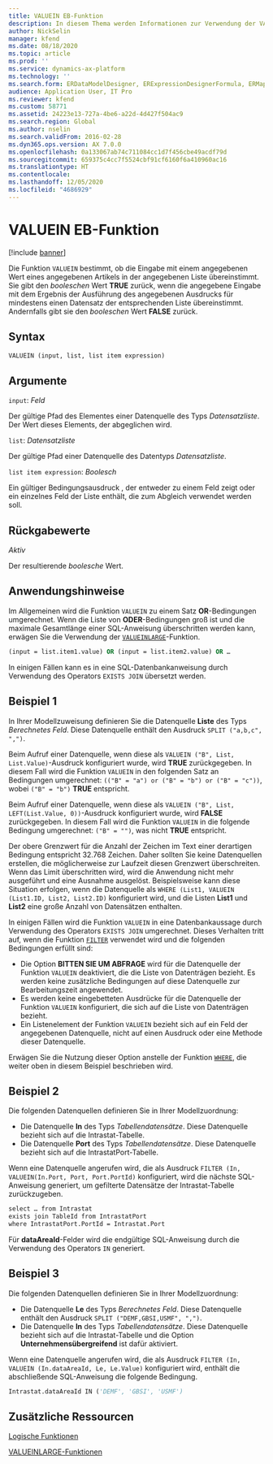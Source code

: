 ```yaml
---
title: VALUEIN EB-Funktion
description: In diesem Thema werden Informationen zur Verwendung der VALUEIN-Funktion bei der elektronischen Berichterstellung (EB) bereitgestellt.
author: NickSelin
manager: kfend
ms.date: 08/18/2020
ms.topic: article
ms.prod: ''
ms.service: dynamics-ax-platform
ms.technology: ''
ms.search.form: ERDataModelDesigner, ERExpressionDesignerFormula, ERMappedFormatDesigner, ERModelMappingDesigner
audience: Application User, IT Pro
ms.reviewer: kfend
ms.custom: 58771
ms.assetid: 24223e13-727a-4be6-a22d-4d427f504ac9
ms.search.region: Global
ms.author: nselin
ms.search.validFrom: 2016-02-28
ms.dyn365.ops.version: AX 7.0.0
ms.openlocfilehash: 0a133067ab74c711084cc1d7f456cbe49acdf79d
ms.sourcegitcommit: 659375c4cc7f5524cbf91cf6160f6a410960ac16
ms.translationtype: HT
ms.contentlocale: 
ms.lasthandoff: 12/05/2020
ms.locfileid: "4686929"
---
```

# <a name="valuein-er-function"></a>VALUEIN EB-Funktion

[!include [banner](../includes/banner.md)]

Die Funktion `VALUEIN` bestimmt, ob die Eingabe mit einem angegebenen Wert eines angegebenen Artikels in der angegebenen Liste übereinstimmt. Sie gibt den *booleschen* Wert **TRUE** zurück, wenn die angegebene Eingabe mit dem Ergebnis der Ausführung des angegebenen Ausdrucks für mindestens einen Datensatz der entsprechenden Liste übereinstimmt. Andernfalls gibt sie den *booleschen* Wert **FALSE** zurück.

## <a name="syntax"></a>Syntax

```vb
VALUEIN (input, list, list item expression)
```

## <a name="arguments"></a>Argumente

`input`: *Feld*

Der gültige Pfad des Elementes einer Datenquelle des Typs *Datensatzliste*. Der Wert dieses Elements, der abgeglichen wird.

`list`: *Datensatzliste*

Der gültige Pfad einer Datenquelle des Datentyps *Datensatzliste*.

`list item expression`: *Boolesch*

Ein gültiger Bedingungsausdruck , der entweder zu einem Feld zeigt oder ein einzelnes Feld der Liste enthält, die zum Abgleich verwendet werden soll.

## <a name="return-values"></a>Rückgabewerte

*Aktiv*

Der resultierende *boolesche* Wert.

## <a name="usage-notes"></a>Anwendungshinweise

Im Allgemeinen wird die Funktion `VALUEIN` zu einem Satz **OR**-Bedingungen umgerechnet. Wenn die Liste von **ODER**-Bedingungen groß ist und die maximale Gesamtlänge einer SQL-Anweisung überschritten werden kann, erwägen Sie die Verwendung der [`VALUEINLARGE`](er-functions-logical-valueinlarge.md)-Funktion.

```vb
(input = list.item1.value) OR (input = list.item2.value) OR …
```

In einigen Fällen kann es in eine SQL-Datenbankanweisung durch Verwendung des Operators `EXISTS JOIN` übersetzt werden.

## <a name="example-1"></a>Beispiel 1

In Ihrer Modellzuweisung definieren Sie die Datenquelle **Liste** des Typs *Berechnetes Feld*. Diese Datenquelle enthält den Ausdruck `SPLIT ("a,b,c", ",")`.

Beim Aufruf einer Datenquelle, wenn diese als `VALUEIN ("B", List, List.Value)`-Ausdruck konfiguriert wurde, wird **TRUE** zurückgegeben. In diesem Fall wird die Funktion `VALUEIN` in den folgenden Satz an Bedingungen umgerechnet: `(("B" = "a") or ("B" = "b") or ("B" = "c"))`, wobei `("B" = "b")` **TRUE** entspricht.

Beim Aufruf einer Datenquelle, wenn diese als `VALUEIN ("B", List, LEFT(List.Value, 0))`-Ausdruck konfiguriert wurde, wird **FALSE** zurückgegeben. In diesem Fall wird die Funktion `VALUEIN` in die folgende Bedingung umgerechnet: `("B" = "")`, was nicht **TRUE** entspricht.

Der obere Grenzwert für die Anzahl der Zeichen im Text einer derartigen Bedingung entspricht 32.768 Zeichen. Daher sollten Sie keine Datenquellen erstellen, die möglicherweise zur Laufzeit diesen Grenzwert überschreiten. Wenn das Limit überschritten wird, wird die Anwendung nicht mehr ausgeführt und eine Ausnahme ausgelöst. Beispielsweise kann diese Situation erfolgen, wenn die Datenquelle als `WHERE (List1, VALUEIN (List1.ID, List2, List2.ID)` konfiguriert wird, und die Listen **List1** und **List2** eine große Anzahl von Datensätzen enthalten.

In einigen Fällen wird die Funktion `VALUEIN` in eine Datenbankaussage durch Verwendung des Operators `EXISTS JOIN` umgerechnet. Dieses Verhalten tritt auf, wenn die Funktion [`FILTER`](er-functions-list-filter.md) verwendet wird und die folgenden Bedingungen erfüllt sind:

- Die Option **BITTEN SIE UM ABFRAGE** wird für die Datenquelle der Funktion `VALUEIN` deaktiviert, die die Liste von Datenträgen bezieht. Es werden keine zusätzliche Bedingungen auf diese Datenquelle zur Bearbeitungszeit angewendet.
- Es werden keine eingebetteten Ausdrücke für die Datenquelle der Funktion `VALUEIN` konfiguriert, die sich auf die Liste von Datenträgen bezieht.
- Ein Listenelement der Funktion `VALUEIN` bezieht sich auf ein Feld der angegebenen Datenquelle, nicht auf einen Ausdruck oder eine Methode dieser Datenquelle.

Erwägen Sie die Nutzung dieser Option anstelle der Funktion [`WHERE`](er-functions-list-where.md), die weiter oben in diesem Beispiel beschrieben wird.

## <a name="example-2"></a>Beispiel 2

Die folgenden Datenquellen definieren Sie in Ihrer Modellzuordnung:

- Die Datenquelle **In** des Typs *Tabellendatensätze*. Diese Datenquelle bezieht sich auf die Intrastat-Tabelle.
- Die Datenquelle **Port** des Typs *Tabellendatensätze*. Diese Datenquelle bezieht sich auf die IntrastatPort-Tabelle.

Wenn eine Datenquelle angerufen wird, die als Ausdruck `FILTER (In, VALUEIN(In.Port, Port, Port.PortId)` konfiguriert, wird die nächste SQL-Anweisung generiert, um gefilterte Datensätze der Intrastat-Tabelle zurückzugeben.

```vb
select … from Intrastat
exists join TableId from IntrastatPort
where IntrastatPort.PortId = Intrastat.Port
```

Für **dataAreaId**-Felder wird die endgültige SQL-Anweisung durch die Verwendung des Operators `IN` generiert.

## <a name="example-3"></a>Beispiel 3

Die folgenden Datenquellen definieren Sie in Ihrer Modellzuordnung:

- Die Datenquelle **Le** des Typs *Berechnetes Feld*. Diese Datenquelle enthält den Ausdruck `SPLIT ("DEMF,GBSI,USMF", ",")`.
- Die Datenquelle **In** des Typs *Tabellendatensätze*. Diese Datenquelle bezieht sich auf die Intrastat-Tabelle und die Option **Unternehmensübergreifend** ist dafür aktiviert.

Wenn eine Datenquelle angerufen wird, die als Ausdruck `FILTER (In, VALUEIN (In.dataAreaId, Le, Le.Value)` konfiguriert wird, enthält die abschließende SQL-Anweisung die folgende Bedingung.

```vb
Intrastat.dataAreaId IN ('DEMF', 'GBSI', 'USMF')
```

## <a name="additional-resources"></a>Zusätzliche Ressourcen

[Logische Funktionen](er-functions-category-logical.md)

[VALUEINLARGE-Funktionen](er-functions-logical-valueinlarge.md)
